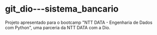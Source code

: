 # git_dio---sistema_bancario
Projeto apresentado para o bootcamp "NTT DATA - Engenharia de Dados com Python", uma parceria da NTT DATA com a Dio.
